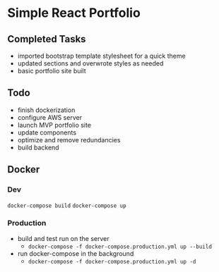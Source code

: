 # Simple React Portfolio

## Completed Tasks
- imported bootstrap template stylesheet for a quick theme
- updated sections and overwrote styles as needed
- basic portfolio site built

## Todo
- finish dockerization
- configure AWS server
- launch MVP portfolio site
- update components
- optimize and remove redundancies
- build backend


## Docker

### Dev
`docker-compose build`
`docker-compose up`

### Production
- build and test run on the server
  - `docker-compose -f docker-compose.production.yml up --build`
- run docker-compose in the background
  - `docker-compose -f docker-compose.production.yml up -d`